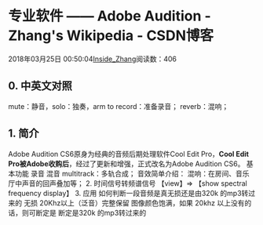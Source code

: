 
# 专业软件 —— Adobe Audition - Zhang's Wikipedia - CSDN博客


2018年03月25日 00:50:04[Inside_Zhang](https://me.csdn.net/lanchunhui)阅读数：406



## 0. 中英文对照
mute：静音，solo：独奏，arm to record：准备录音；
reverb：混响；
## 1. 简介
Adobe Audition CS6原身为经典的音频后期处理软件Cool Edit Pro，**Cool Edit Pro被Adobe收购后**，经过了更新和增强，正式改名为Adobe Audition CS6。
基本功能
录音
混音
multitrack：多轨合成；
音效简单介绍：
混响：在房间、音乐厅中声音的回声叠加等；
2. 时间信号转频谱信号
【view】⇒ 【show spectral frequency display】
3. 应用
如何判断一段音频是真无损还是由320k 的mp3转过来的
无损 20Khz以上（泛音）完整保留 图像颜色饱满，如果 20khz 以上没有的话，则可断定是 断定是320k 的mp3转过来的



